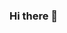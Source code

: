 ### Hi there 👋

<!--
**laighy/Laighy** is a ✨ _special_ ✨ repository because its `README.md` (this file) appears on your GitHub profile.

Here are some ideas to get you started:

- 🔭 I’m currently working on  Modcom Institute of technology...
- 🌱 I’m currently learning about software development ...
- 👯 I’m looking to collaborate on matters involving web delopment and I love computer programming ...
- 🤔 I’m looking for help with ...
- 💬 Ask me about ...
- 📫 How to reach me: +254769313865...
- 😄 Pronouns: ...
- ⚡ Fun fact: coding...
-->
